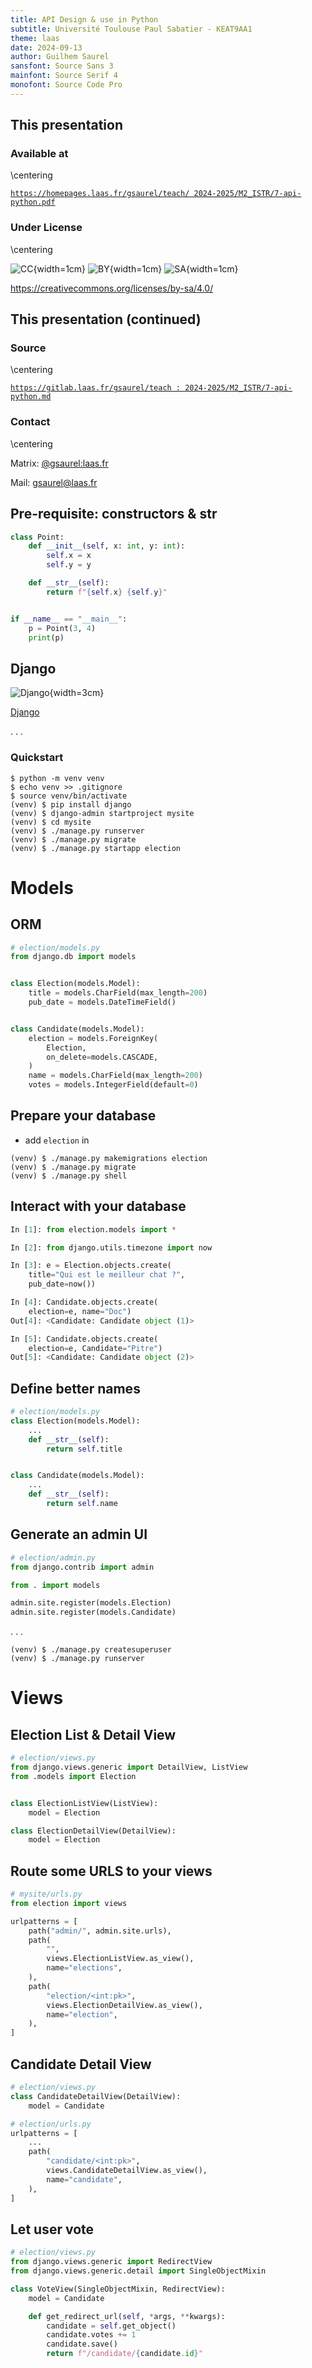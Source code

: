 ```yaml
---
title: API Design & use in Python
subtitle: Université Toulouse Paul Sabatier - KEAT9AA1
theme: laas
date: 2024-09-13
author: Guilhem Saurel
sansfont: Source Sans 3
mainfont: Source Serif 4
monofont: Source Code Pro
---
```


## This presentation

### Available at

\centering

[`https://homepages.laas.fr/gsaurel/teach/
2024-2025/M2_ISTR/7-api-python.pdf`](https://homepages.laas.fr/gsaurel/teach/2024-2025/M2_ISTR/7-api-python.pdf)

### Under License

\centering

![CC](media/cc.png){width=1cm}
![BY](media/by.png){width=1cm}
![SA](media/sa.png){width=1cm}

<https://creativecommons.org/licenses/by-sa/4.0/>

## This presentation (continued)

### Source

\centering

[`https://gitlab.laas.fr/gsaurel/teach :
2024-2025/M2_ISTR/7-api-python.md`](https://gitlab.laas.fr/gsaurel/teach/-/blob/main/2024-2025/M2_ISTR/7-api-python.md)

### Contact

\centering

Matrix: [@gsaurel:laas.fr](https://matrix.to/\#/@gsaurel:laas.fr)

Mail: [gsaurel@laas.fr](mailto::gsaurel@laas.fr)

## Pre-requisite: constructors & str

```python
class Point:
    def __init__(self, x: int, y: int):
        self.x = x
        self.y = y

    def __str__(self):
        return f"{self.x} {self.y}"


if __name__ == "__main__":
    p = Point(3, 4)
    print(p)
```

## Django

![Django](media/django.png){width=3cm}

[Django](https://www.djangoproject.com/)

. . .

### Quickstart


```
$ python -m venv venv
$ echo venv >> .gitignore
$ source venv/bin/activate
(venv) $ pip install django
(venv) $ django-admin startproject mysite
(venv) $ cd mysite
(venv) $ ./manage.py runserver
(venv) $ ./manage.py migrate
(venv) $ ./manage.py startapp election
```


# Models

## ORM

```python
# election/models.py
from django.db import models


class Election(models.Model):
    title = models.CharField(max_length=200)
    pub_date = models.DateTimeField()


class Candidate(models.Model):
    election = models.ForeignKey(
        Election,
        on_delete=models.CASCADE,
    )
    name = models.CharField(max_length=200)
    votes = models.IntegerField(default=0)
```

## Prepare your database

- add `election` in

```
(venv) $ ./manage.py makemigrations election
(venv) $ ./manage.py migrate
(venv) $ ./manage.py shell
```

## Interact with your database

```python
In [1]: from election.models import *

In [2]: from django.utils.timezone import now

In [3]: e = Election.objects.create(
    title="Qui est le meilleur chat ?",
    pub_date=now())

In [4]: Candidate.objects.create(
    election=e, name="Doc")
Out[4]: <Candidate: Candidate object (1)>

In [5]: Candidate.objects.create(
    election=e, Candidate="Pitre")
Out[5]: <Candidate: Candidate object (2)>
```

## Define better names

```python
# election/models.py
class Election(models.Model):
    ...
    def __str__(self):
        return self.title


class Candidate(models.Model):
    ...
    def __str__(self):
        return self.name

```

## Generate an admin UI

```python
# election/admin.py
from django.contrib import admin

from . import models

admin.site.register(models.Election)
admin.site.register(models.Candidate)
```

. . .

```
(venv) $ ./manage.py createsuperuser
(venv) $ ./manage.py runserver
```

# Views

## Election List & Detail View

```python
# election/views.py
from django.views.generic import DetailView, ListView
from .models import Election


class ElectionListView(ListView):
    model = Election

class ElectionDetailView(DetailView):
    model = Election
```

## Route some URLS to your views

```python
# mysite/urls.py
from election import views

urlpatterns = [
    path("admin/", admin.site.urls),
    path(
        "",
        views.ElectionListView.as_view(),
        name="elections",
    ),
    path(
        "election/<int:pk>",
        views.ElectionDetailView.as_view(),
        name="election",
    ),
]
```

## Candidate Detail View

```python
# election/views.py
class CandidateDetailView(DetailView):
    model = Candidate
```

```python
# election/urls.py
urlpatterns = [
    ...
    path(
        "candidate/<int:pk>",
        views.CandidateDetailView.as_view(),
        name="candidate",
    ),
]

```

## Let user vote

```python
# election/views.py
from django.views.generic import RedirectView
from django.views.generic.detail import SingleObjectMixin

class VoteView(SingleObjectMixin, RedirectView):
    model = Candidate

    def get_redirect_url(self, *args, **kwargs):
        candidate = self.get_object()
        candidate.votes += 1
        candidate.save()
        return f"/candidate/{candidate.id}"
```
